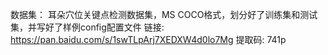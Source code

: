 数据集：
耳朵穴位关键点检测数据集，MS COCO格式，划分好了训练集和测试集，并写好了样例config配置文件
链接: https://pan.baidu.com/s/1swTLpArj7XEDXW4d0lo7Mg 提取码: 741p